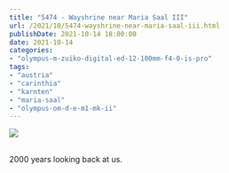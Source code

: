 ```yaml
---
title: "5474 - Wayshrine near Maria Saal III"
url: /2021/10/5474-wayshrine-near-maria-saal-iii.html
publishDate: 2021-10-14 18:00:00
date: 2021-10-14
categories:
- "olympus-m-zuiko-digital-ed-12-100mm-f4-0-is-pro"
tags:
- "austria"
- "carinthia"
- "karnten"
- "maria-saal"
- "olympus-om-d-e-m1-mk-ii"
---
```

<div class="container">
<div class="center"><a target="_blank" href="https://d25zfm9zpd7gm5.cloudfront.net/1200x1200/2019/20190720_152816_lr.jpg"><img class="webfeedsFeaturedVisual" src="https://d25zfm9zpd7gm5.cloudfront.net/0600x0600/2019/20190720_152816_lr.jpg" /></a></div>
</div>
<br />

2000 years looking back at us.
